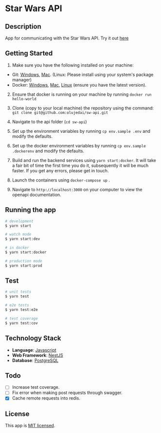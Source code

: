 # Star Wars API

## Description

App for communicating with the Star Wars API. Try it out [here](https://moyosore-sw-api.herokuapp.com/)


## Getting Started
1. Make sure you have the following installed on your machine:
* Git: [Windows](https://git-scm.com/download/win), [Mac](https://git-scm.com/download/mac). (Linux: Please install using your system's package manager)
* Docker: [Windows](https://docs.docker.com/docker-for-windows/install/), [Mac](https://docs.docker.com/docker-for-mac/install/), [Linux](https://docs.docker.com/install/linux/docker-ce/ubuntu/) (ensure you have the latest version).

2. Ensure that docker is running on your machine by running ```docker run hello-world``` 

3. Clone (copy to your local machine) the repository using the command:
```git clone git@github.com:olujedai/sw-api.git```

4. Navigate to the api folder (```cd sw-api```)

5. Set up the environment variables by running ```cp env.sample .env``` and modify the defaults.

6. Set up the docker environment variables by running ```cp env.sample .dockerenv``` and modify the defaults.

7. Build and run the backend services using ```yarn start:docker```.
It will take a fair bit of time the first time you do it, subsequently it will be much faster. If you get any errors, please get in touch.  

8. Launch the containers using ```docker-compose up``` .

9. Navigate to  ```http://localhost:3000``` on your computer to view the openapi documentation.

## Running the app

```bash
# development
$ yarn start

# watch mode
$ yarn start:dev

# in docker
$ yarn start:docker

# production mode
$ yarn start:prod
```

## Test

```bash
# unit tests
$ yarn test

# e2e tests
$ yarn test:e2e

# test coverage
$ yarn test:cov
```

## Technology Stack
* **Language**: [Javascript](https://www.typescriptlang.org/)
* **Web Framework**: [NestJS](https://docs.nestjs.com)
* **Database**: [PostgreSQL](https://www.postgresql.org/)


## Todo
- [ ] Increase test coverage.
- [ ] Fix error when making post requests through swagger.
- [x] Cache remote requests into redis.

## License

This app is [MIT licensed](LICENSE).
